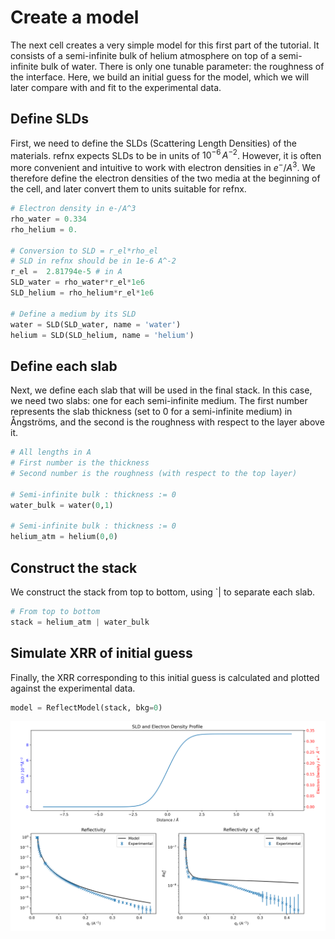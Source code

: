 # Create a model

The next cell creates a very simple model for this first part of the tutorial. It consists of a semi-infinite bulk of helium atmosphere on top of a semi-infinite bulk of water. There is only one tunable parameter: the roughness of the interface. Here, we build an initial guess for the model, which we will later compare with and fit to the experimental data.

## Define SLDs
First, we need to define the SLDs (Scattering Length Densities) of the materials. refnx expects SLDs to be in units of $10^{-6} \, A^{-2}$. However, it is often more convenient and intuitive to work with electron densities in $e^{-}/A^3$. We therefore define the electron densities of the two media at the beginning of the cell, and later convert them to units suitable for refnx.

```python
# Electron density in e-/A^3
rho_water = 0.334
rho_helium = 0.

# Conversion to SLD = r_el*rho_el
# SLD in refnx should be in 1e-6 A^-2
r_el =  2.81794e-5 # in A
SLD_water = rho_water*r_el*1e6
SLD_helium = rho_helium*r_el*1e6

# Define a medium by its SLD
water = SLD(SLD_water, name = 'water')
helium = SLD(SLD_helium, name = 'helium')
```

## Define each slab

Next, we define each slab that will be used in the final stack. In this case, we need two slabs: one for each semi-infinite medium. The first number represents the slab thickness (set to 0 for a semi-infinite medium) in Ångströms, and the second is the roughness with respect to the layer above it.

```python
# All lengths in A
# First number is the thickness
# Second number is the roughness (with respect to the top layer)

# Semi-infinite bulk : thickness := 0
water_bulk = water(0,1)

# Semi-infinite bulk : thickness := 0
helium_atm = helium(0,0)
```

## Construct the stack

We construct the stack from top to bottom, using `| to separate each slab.

```python
# From top to bottom
stack = helium_atm | water_bulk
```

## Simulate XRR of initial guess

Finally, the XRR corresponding to this initial guess is calculated and plotted against the experimental data.

```python
model = ReflectModel(stack, bkg=0)
```

![](images/create-model-simulate.png)
